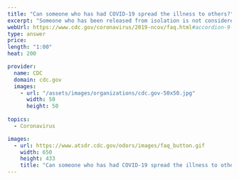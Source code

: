 ```yaml
---
title: "Can someone who has had COVID-19 spread the illness to others?"
excerpt: "Someone who has been released from isolation is not considered to pose a risk of infection to others."
webUrl: https://www.cdc.gov/coronavirus/2019-ncov/faq.html#accordion-9-card-3
type: answer
price: 
length: "1:00"
heat: 200

provider:
  name: CDC
  domain: cdc.gov
  images:
    - url: "/assets/images/organizations/cdc.gov-50x50.jpg"
      width: 50
      height: 50
      
topics:
  - Coronavirus

images:
  - url: https://www.atsdr.cdc.gov/odors/images/faq_button.gif
    width: 650
    height: 433
    title: "Can someone who has had COVID-19 spread the illness to others?"
---
```



